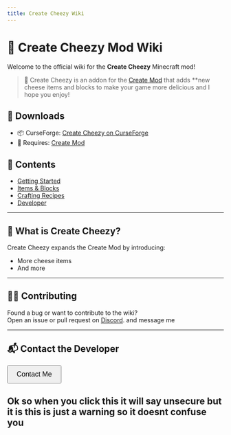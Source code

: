 ```yaml
---
title: Create Cheezy Wiki
---
```


# 🧀 Create Cheezy Mod Wiki

Welcome to the official wiki for the **Create Cheezy** Minecraft mod!

> 🍞 Create Cheezy is an addon for the [Create Mod](https://www.curseforge.com/minecraft/mc-mods/create) that adds **new cheese items and blocks to make your game more delicious and I hope you enjoy!

## 🔗 Downloads

- 📦 CurseForge: [Create Cheezy on CurseForge](https://www.curseforge.com/minecraft/mc-mods/create-cheezy)
- 🧰 Requires: [Create Mod](https://www.curseforge.com/minecraft/mc-mods/create)

## 📖 Contents

- [Getting Started](getting-started.md)
- [Items & Blocks](items.md)
- [Crafting Recipes](recipes.md)
- [Developer](developer.md)

---

## 🧀 What is Create Cheezy?

Create Cheezy expands the Create Mod by introducing:

- More cheese items
- And more

---

## 👨‍💻 Contributing

Found a bug or want to contribute to the wiki?  
Open an issue or pull request on [Discord](https://discord.gg/YYU5TcRzsm). and message me

---

## 📬 Contact the Developer

<!-- Contact Form HTML -->
<button onclick="toggleForm()" style="padding: 10px 20px; font-size: 16px;">Contact Me</button>

<form id="contactForm" action="mailto:Lennonkeystudiosbusiness@outlook.com?subject=Create%20Cheezy%20Inquiry&body=Hello,%20I%20have%20a%20question%20about%20the%20Create%20Cheezy%20mod..." method="POST" style="display: none; flex-direction: column; gap: 10px; background: #f9f9f9; padding: 20px; margin-top: 10px; border: 1px solid #ccc; border-radius: 10px; max-width: 400px;">
  <input type="email" name="email" placeholder="Your email" required style="padding: 10px; border-radius: 5px; border: 1px solid #ccc;" />
  <textarea name="message" placeholder="Write your message here..." required style="padding: 10px; border-radius: 5px; border: 1px solid #ccc; min-height: 100px;"></textarea>
  
  <button type="submit" style="padding: 10px; background: #007bff; color: white; border: none; border-radius: 5px;">Send Message</button>
</form>

## Ok so when you click this it will say unsecure but it is this is just a warning so it doesnt confuse you
<script>
  function toggleForm() {
    const form = document.getElementById("contactForm");
    form.style.display = form.style.display === "flex" ? "none" : "flex";
  }
</script>
